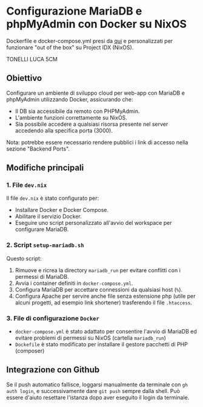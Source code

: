 # Configurazione MariaDB e phpMyAdmin con Docker su NixOS

Dockerfile e docker-compose.yml presi da [qui](https://github.com/br0kenpixel/xampp2docker)
e personalizzati per funzionare "out of the box" su Project IDX (NixOS).

TONELLI LUCA 5CM

## Obiettivo
Configurare un ambiente di sviluppo cloud per web-app con MariaDB e phpMyAdmin utilizzando Docker, assicurando che:
- Il DB sia accessibile da remoto con PHPMyAdmin.
- L'ambiente funzioni correttamente su NixOS.
- Sia possibile accedere a qualsiasi risorsa presente nel server accedendo alla specifica porta (3000).

Nota: potrebbe essere necessario rendere pubblici i link di accesso nella sezione "Backend Ports".

## Modifiche principali

### 1. **File `dev.nix`**
Il file `dev.nix` è stato configurato per:
- Installare Docker e Docker Compose.
- Abilitare il servizio Docker.
- Eseguire uno script personalizzato all'avvio del workspace per configurare MariaDB.

### 2. **Script `setup-mariadb.sh`**
Questo script:
1. Rimuove e ricrea la directory `mariadb_run` per evitare conflitti con i permessi di MariaDB.
2. Avvia i container definiti in `docker-compose.yml`.
3. Configura MariaDB per accettare connessioni da qualsiasi host (`%`).
4. Configura Apache per servire anche file senza estensione php (utile per alcuni progetti, ad esempio link shortener) trasferendo il file `.htaccess`.

### 3. **File di configurazione `Docker`**
- `docker-compose.yml` è stato adattato per consentire l'avvio di MariaDB ed evitare problemi di permessi su NixOS (cartella `mariadb_run`)
- `Dockefile` è stato modificato per installare il gestore pacchetti di PHP (composer)

## Integrazione con Github
Se il push automatico fallisce, loggarsi manualmente da terminale con `gh auth login`, e successivamente dare `git push` sempre dalla shell.
Può essere d'aiuto resettare l'istanza dopo aver eseguito il login da terminale.

